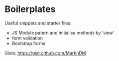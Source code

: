 # Boilerplates  

Useful snippets and starter files:  

- JS Module patern and initialise methods by 'view'
- form validation
- Bootstrap forms

Gists:
https://gist.github.com/MartinDM
